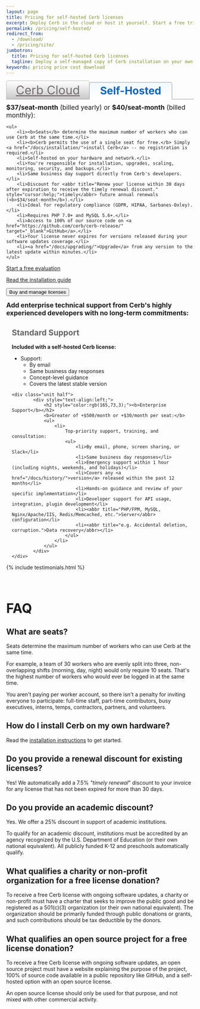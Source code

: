 ```yaml
---
layout: page
title: Pricing for self-hosted Cerb licenses
excerpt: Deploy Cerb in the cloud or host it yourself. Start a free trial.
permalink: /pricing/self-hosted/
redirect_from:
  - /download/
  - /pricing/site/
jumbotron: 
  title: Pricing for self-hosted Cerb licenses
  tagline: Deploy a self-managed copy of Cerb installation on your own hardware
keywords: pricing price cost download
---
```


<h1 id="cloud" style="
vertical-align: bottom;
    background-color: rgb(232, 232, 232);
    font-size: 32px;
    font-weight: normal;
    border: 1px solid rgb(181, 181, 181);
    color: rgb(120, 111, 114);
    padding: 5px 10px;
    border-bottom: 0;
    width: 40%;
    text-align: center;
    display: inline-block;
    border-radius: 5px 5px 0 0;
    margin: 0;
    z-index: 2;
    cursor: pointer;
    background: -webkit-linear-gradient(top, white, #c8c8c8);
    background: -moz-linear-gradient(270deg, white, #c8c8c8);
    background: -o-linear-gradient(top, white, #c8c8c8);
    background: -ms-linear-gradient(top, white, #c8c8c8);
    background: linear-gradient(top, white, #c8c8c8);"><a href="/pricing/" style="color:inherit;">Cerb Cloud</a></h1>
    
<h1 id="site-license" style="
vertical-align: bottom;
    position: relative;
    border: 1px solid rgb(150, 150, 150);
    padding: 5px 10px;
    display: inline-block;
    border-radius: 5px 5px 0px 0px;
    margin: 0;
    margin-left: -5px;
    width: 40%;
    text-align: center;
    border-bottom: 1px solid white;
    z-index: 2;
    color: rgb(18, 101, 186);
    background: -webkit-linear-gradient(top, #eff9ff, white);
    background: -moz-linear-gradient(270deg, #eff9ff, white);
    background: -o-linear-gradient(top, #eff9ff, white);
    background: -ms-linear-gradient(top, #eff9ff, white);
    background: linear-gradient(top, #eff9ff, white);">Self-Hosted</h1>
    
<div style="
position: relative;
    top: -1px;
    z-index: 0;
    margin: 0 0 10px 0;
    padding: 0;
    vertical-align: top;
    border-top: 1px solid rgb(150, 150, 150);"></div>

<div>
	<div style="font-size:125%;">
		<b>$37/seat-month</b> (billed yearly) or <b>$40/seat-month</b> (billed monthly):
	</div>
	
	<ul>
		<li><b>Seats</b> determine the maximum number of workers who can use Cerb at the same time.</li>
		<li><b>Cerb permits the use of a single seat for free.</b> Simply <a href="/docs/installation/">install Cerb</a> -- no registration is required.</li>
		<li>Self-hosted on your hardware and network.</li>
		<li>You're responsible for installation, upgrades, scaling, monitoring, security, and backups.</li>
		<li>Same business day support directly from Cerb's developers.</li>
		<li>Discount for <abbr title="Renew your license within 30 days after expiration to receive the timely renewal discount." style="cursor:help;">timely</abbr> future annual renewals (<b>$34/seat-month</b>).</li>
		<li>Ideal for regulatory compliance (GDPR, HIPAA, Sarbanes-Oxley).</li>
		<li>Requires PHP 7.0+ and MySQL 5.6+.</li>
		<li>Access to 100% of our source code on <a href="https://github.com/cerb/cerb-release/" target="_blank">GitHub</a>.</li>
		<li>Your license never expires for versions released during your software updates coverage.</li>
		<li><a href="/docs/upgrading/">Upgrade</a> from any version to the latest update within minutes.</li>
	</ul>
</div>

<a href="/signup/" class="cerb-button">Start a free evaluation</a>

<a href="/docs/installation/" class="cerb-button">Read the installation guide</a>

<button type="button" class="cerb-button" data-cerb-bot-interaction="license">Buy and manage licenses</button>

<div style="font-size:125%;">
	<b>Add enterprise technical support from Cerb's highly experienced developers with no long-term commitments:</b>
</div>

<div class="grid" style="margin-left:15px;">
	<div class="unit half">
			<div style="text-align:left;">
				<h2 style="color:rgb(100,100,100);"><b>Standard Support</b></h2>
				<b>Included with a self-hosted Cerb license:</b>
				<ul>
					<li>
						Support:
						<ul>
							<li>By email</li>
							<li>Same business day responses</li>
							<li>Concept-level guidance</li>
							<li>Covers the latest stable version</li>
						</ul>
					</li>
				</ul>
			</div>
	</div>
	
	<div class="unit half">
			<div style="text-align:left;">
				<h2 style="color:rgb(165,73,3);"><b>Enterprise Support</b></h2>
				<b>Greater of +$500/month or +$30/month per seat:</b>
				<ul>
					<li>
						Top-priority support, training, and consultation:
						<ul>
							<li>By email, phone, screen sharing, or Slack</li>
							<li>Same business day responses</li>
							<li>Emergency support within 1 hour (including nights, weekends, and holidays)</li>
							<li>Covers any <a href="/docs/history/">version</a> released within the past 12 months</li>
							<li>Hands-on guidance and review of your specific implementation</li>
							<li>Developer support for API usage, integration, plugin development</li>
							<li><abbr title="PHP/FPM, MySQL, Nginx/Apache/IIS, Redis/Memcached, etc.">Server</abbr> configuration</li>
							<li><abbr title="e.g. Accidental deletion, corruption.">Data recovery</abbr></li>
						</ul>
					</li>
				</ul>
			</div>
	</div>
</div>

{% include testimonials.html %}

<br/>

<h1 id="faq" style="font-size:2.5em;margin-bottom:20px;">FAQ</h1>

<div id="seats"></div>

## What are seats?

Seats determine the maximum number of workers who can use Cerb at the same time.

For example, a team of 30 workers who are evenly split into three, non-overlapping shifts (morning, day, night) would only require 10 seats. That's the highest number of workers who would ever be logged in at the same time.

You aren't paying per worker account, so there isn't a penalty for inviting everyone to participate: full-time staff, part-time contributors, busy executives, interns, temps, contractors, partners, and volunteers.

## How do I install Cerb on my own hardware?

Read the <a href="/docs/installation">installation instructions</a> to get started.

<div id="renewal"></div>

## Do you provide a renewal discount for existing licenses?

Yes! We automatically add a 7.5% _"timely renewal_" discount to your invoice for any license that has not been expired for more than 30 days.

<div id="academic"></div>

## Do you provide an academic discount?

Yes. We offer a 25% discount in support of academic institutions.

To qualify for an academic discount, institutions must be accredited by an agency recognized by the U.S. Department of Education (or their own national equivalent).  All publicly funded K-12 and preschools automatically qualify.

<div id="non-profit"></div>

## What qualifies a charity or non-profit organization for a free license donation?

To receive a free Cerb license with ongoing software updates, a charity or non-profit must have a charter that seeks to improve the public good and be registered as a 501(c)(3) organization (or their own national equivalent).  The organization should be primarily funded through public donations or grants, and such contributions should be tax deductible by the donors.

<div id="opensource"></div>

## What qualifies an open source project for a free license donation?

To receive a free Cerb license with ongoing software updates, an open source project must have a website explaining the purpose of the project, 100% of source code available in a public repository like GitHub, and a self-hosted option with an open source license.

An open source license should only be used for that purpose, and not mixed with other commercial activity.

